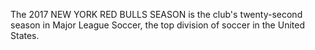The 2017 NEW YORK RED BULLS SEASON is the club's twenty-second season in Major League Soccer, the top division of soccer in the United States.
